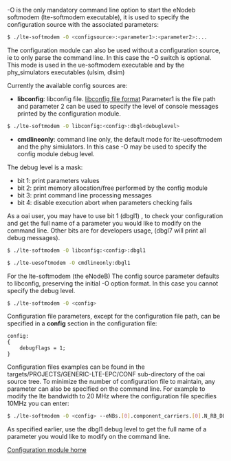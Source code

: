  
   -O  is the only mandatory command line option to start the eNodeb softmodem (lte-softmodem executable), it is used to specify the configuration source with the associated parameters:  
```bash
$ ./lte-softmodem -O <configsource>:<parameter1>:<parameter2>:...
```
  The configuration module can also be used without a configuration source, ie to only parse the command line. In this case the -O switch is optional. This mode is used in the ue-softmodem executable and by the phy_simulators executables (ulsim, dlsim)  

Currently the available config sources are:

- **libconfig**: libconfig file. [libconfig file format](http://www.hyperrealm.com/libconfig/libconfig_manual.html#Configuration-Files) Parameter1 is the file path and parameter 2 can be used to specify the level of console messages printed by the configuration module.  
```bash
$ ./lte-softmodem -O libconfig:<config>:dbgl<debuglevel>
```
- **cmdlineonly**: command line only, the default mode for lte-uesoftmodem and the phy simiulators. In this case -O may be used to specify the config module debug level.

The debug level is a mask:  
*  bit 1: print parameters values 
*  bit 2: print memory allocation/free performed by the config module
*  bit 3: print command line processing messages
*  bit 4: disable execution abort when parameters checking fails

As a oai user, you may have to use bit 1 (dbgl1) , to check your configuration and get the full name of a parameter you would like to modify on the command line. Other bits are for developers usage, (dbgl7 will print all debug messages).  

```bash
$ ./lte-softmodem -O libconfig:<config>:dbgl1  
```
```bash
$ ./lte-uesoftmodem -O cmdlineonly:dbgl1
```
For the lte-softmodem (the eNodeB) The config source parameter defaults to libconfig, preserving the initial -O option format. In this case you cannot specify the debug level.  

```bash
$ ./lte-softmodem -O <config>
```

Configuration file parameters, except for the configuration file path,  can be specified in a **config** section in the configuration file:  

```
config:
{
    debugflags = 1;
}
```
Configuration files examples can be found in the targets/PROJECTS/GENERIC-LTE-EPC/CONF sub-directory of the oai source tree. To minimize the number of configuration file to maintain, any parameter can also be specified on the command line. For example to modify the lte bandwidth to 20 MHz where the configuration file specifies 10MHz you can enter:

```bash
$ ./lte-softmodem -O <config> --eNBs.[0].component_carriers.[0].N_RB_DL 100
```  

As specified earlier, use the dbgl1 debug level to get the full name of a parameter you would like to modify on the command line.

[Configuration module home](../config)
